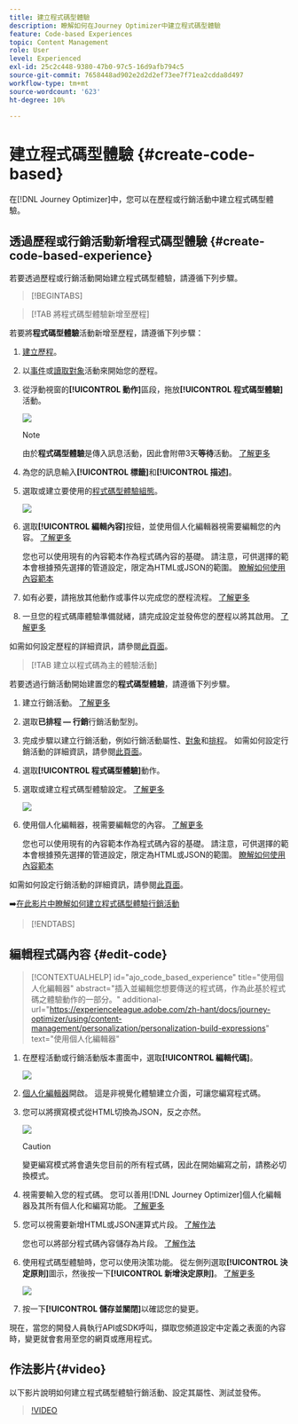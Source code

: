 ```yaml
---
title: 建立程式碼型體驗
description: 瞭解如何在Journey Optimizer中建立程式碼型體驗
feature: Code-based Experiences
topic: Content Management
role: User
level: Experienced
exl-id: 25c2c448-9380-47b0-97c5-16d9afb794c5
source-git-commit: 7658448ad902e2d2d2ef73ee7f71ea2cdda8d497
workflow-type: tm+mt
source-wordcount: '623'
ht-degree: 10%

---
```


# 建立程式碼型體驗 {#create-code-based}

在[!DNL Journey Optimizer]中，您可以在歷程或行銷活動中建立程式碼型體驗。

## 透過歷程或行銷活動新增程式碼型體驗 {#create-code-based-experience}

若要透過歷程或行銷活動開始建立程式碼型體驗，請遵循下列步驟。

>[!BEGINTABS]

>[!TAB 將程式碼型體驗新增至歷程]

若要將&#x200B;**程式碼型體驗**&#x200B;活動新增至歷程，請遵循下列步驟：

1. [建立歷程](../building-journeys/journey-gs.md)。

1. 以[事件](../building-journeys/general-events.md)或[讀取對象](../building-journeys/read-audience.md)活動來開始您的歷程。

1. 從浮動視窗的&#x200B;**[!UICONTROL 動作]**&#x200B;區段，拖放&#x200B;**[!UICONTROL 程式碼型體驗]**&#x200B;活動。

   ![](assets/code-based-activity-journey.png)

   >[!NOTE]
   >
   >由於&#x200B;**程式碼型體驗**&#x200B;是傳入訊息活動，因此會附帶3天&#x200B;**等待**&#x200B;活動。 [了解更多](../building-journeys/wait-activity.md#auto-wait-node)

1. 為您的訊息輸入&#x200B;**[!UICONTROL 標籤]**&#x200B;和&#x200B;**[!UICONTROL 描述]**。

1. 選取或建立要使用的[程式碼型體驗組態](code-based-configuration.md)。

   ![](assets/code-based-activity-config.png)

1. 選取&#x200B;**[!UICONTROL 編輯內容]**&#x200B;按鈕，並使用個人化編輯器視需要編輯您的內容。 [了解更多](#edit-code)

   您也可以使用現有的內容範本作為程式碼內容的基礎。 請注意，可供選擇的範本會根據預先選擇的管道設定，限定為HTML或JSON的範圍。 [瞭解如何使用內容範本](../content-management/use-content-templates.md)

1. 如有必要，請拖放其他動作或事件以完成您的歷程流程。 [了解更多](../building-journeys/about-journey-activities.md)

1. 一旦您的程式碼庫體驗準備就緒，請完成設定並發佈您的歷程以將其啟用。 [了解更多](../building-journeys/publishing-the-journey.md)

如需如何設定歷程的詳細資訊，請參閱[此頁面](../building-journeys/journey-gs.md)。

>[!TAB 建立以程式碼為主的體驗活動]

若要透過行銷活動開始建置您的&#x200B;**程式碼型體驗**，請遵循下列步驟。

1. 建立行銷活動。 [了解更多](../campaigns/create-campaign.md)

1. 選取&#x200B;**已排程 — 行銷**&#x200B;行銷活動型別。

1. 完成步驟以建立行銷活動，例如行銷活動屬性、[對象](../audience/about-audiences.md)和[排程](../campaigns/create-campaign.md#schedule)。 如需如何設定行銷活動的詳細資訊，請參閱[此頁面](../campaigns/get-started-with-campaigns.md)。

1. 選取&#x200B;**[!UICONTROL 程式碼型體驗]**&#x200B;動作。

1. 選取或建立程式碼型體驗設定。 [了解更多](code-based-configuration.md)

   ![](assets/code-based-campaign-surface.png)

1. 使用個人化編輯器，視需要編輯您的內容。 [了解更多](#edit-code)

   您也可以使用現有的內容範本作為程式碼內容的基礎。 請注意，可供選擇的範本會根據預先選擇的管道設定，限定為HTML或JSON的範圍。 [瞭解如何使用內容範本](../content-management/use-content-templates.md)

   <!--![](assets/code-based-campaign-edit-content.png)-->

如需如何設定行銷活動的詳細資訊，請參閱[此頁面](../campaigns/get-started-with-campaigns.md)。

➡️[在此影片中瞭解如何建立程式碼型體驗行銷活動](#video)

>[!ENDTABS]

## 編輯程式碼內容 {#edit-code}

>[!CONTEXTUALHELP]
>id="ajo_code_based_experience"
>title="使用個人化編輯器"
>abstract="插入並編輯您想要傳送的程式碼，作為此基於程式碼之體驗動作的一部分。"
>additional-url="https://experienceleague.adobe.com/zh-hant/docs/journey-optimizer/using/content-management/personalization/personalization-build-expressions" text="使用個人化編輯器"

1. 在歷程活動或行銷活動版本畫面中，選取&#x200B;**[!UICONTROL 編輯代碼]**。

   ![](assets/code-based-campaign-edit-code.png)

1. [個人化編輯器](../personalization/personalization-build-expressions.md)開啟。 這是非視覺化體驗建立介面，可讓您編寫程式碼。

1. 您可以將撰寫模式從HTML切換為JSON，反之亦然。

   ![](assets/code-based-campaign-code-editor.png)

   >[!CAUTION]
   >
   >變更編寫模式將會遺失您目前的所有程式碼，因此在開始編寫之前，請務必切換模式。

1. 視需要輸入您的程式碼。 您可以善用[!DNL Journey Optimizer]個人化編輯器及其所有個人化和編寫功能。 [了解更多](../personalization/personalization-build-expressions.md)

1. 您可以視需要新增HTML或JSON運算式片段。 [了解作法](../personalization/use-expression-fragments.md)

   您也可以將部分程式碼內容儲存為片段。 [了解作法](../content-management/fragments.md#save-as-expression-fragment)

1. 使用程式碼型體驗時，您可以使用決策功能。 從左側列選取&#x200B;**[!UICONTROL 決定原則]**&#x200B;圖示，然後按一下&#x200B;**[!UICONTROL 新增決定原則]**。 [了解更多](../experience-decisioning/create-decision.md)

   ![](assets/code-based-campaign-create-decision.png)

1. 按一下&#x200B;**[!UICONTROL 儲存並關閉]**&#x200B;以確認您的變更。

現在，當您的開發人員執行API或SDK呼叫，擷取您頻道設定中定義之表面的內容時，變更就會套用至您的網頁或應用程式。

## 作法影片{#video}

以下影片說明如何建立程式碼型體驗行銷活動、設定其屬性、測試並發佈。

>[!VIDEO](https://video.tv.adobe.com/v/3449464/?quality=12&learn=on&captions=chi_hant)

